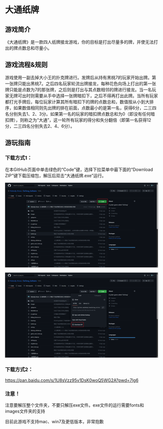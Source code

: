 # 大通纸牌

## 游戏简介

《大通纸牌》是一款四人纸牌接龙游戏，你的目标是打出尽量多的牌，并使无法打出的牌点数总和尽量小。



## 游戏流程&规则

游戏使用一副去掉大小王的扑克牌进行。发牌后从持有黑桃7的玩家开始出牌。第一张牌只能出黑桃7。之后四名玩家轮流出牌接龙，每种花色向场上打出的第一张牌只能是点数为7的那张牌，之后则是打出与其点数相邻的牌进行接龙。当一名玩家无牌可出时则需要从手中选择一张牌暗扣下，之后不得再打出此牌。当所有玩家都打光手牌后，每位玩家计算其所有暗扣下的牌的点数总和，数值按从小到大排序，如果数值相同则先出牌的排在前面，点数最小的是第一名，获得6分，二三四名分别失去1、2、3分。如果第一名的玩家的暗扣牌点数总和为0（即没有任何暗扣牌），则称之为“大通”，这一轮所有玩家的得分和失分翻倍（即第一名获得12分，二三四名分别失去2、4、6分）。



## 游玩指南

### 下载方式1：

在本GitHub页面中单击绿色的“Code”键，选择下拉菜单中最下面的“Download ZIP”键下载压缩包，解压后双击“大通纸牌.exe”运行。

![游玩指南-截图1](https://github.com/Nobody-Know/DaTong_Solitaire/blob/master/images/readme/%E6%B8%B8%E7%8E%A9%E6%8C%87%E5%8D%97-%E6%88%AA%E5%9B%BE1.png)

![游玩指南-截图2](https://github.com/Nobody-Know/DaTong_Solitaire/blob/master/images/readme/%E6%B8%B8%E7%8E%A9%E6%8C%87%E5%8D%97-%E6%88%AA%E5%9B%BE2.png)



### 下载方式2：

https://pan.baidu.com/s/1U8sVzz95v1DsK0woQ5WG2A?pwd=7lg6



### 注意！

注意要解压整个文件夹，不要只解压exe文件。exe文件的运行需要fonts和images文件夹的支持

目前此游戏不支持mac、win7及更低版本，非常抱歉
